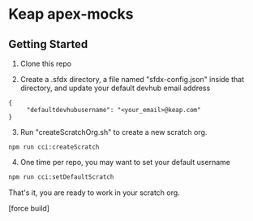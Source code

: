 # Keap apex-mocks

## Getting Started
1. Clone this repo

2. Create a .sfdx directory, a file named "sfdx-config.json" inside that directory, and update your default devhub email address
```
{
     "defaultdevhubusername": "<your_email>@keap.com"
}
```  

3. Run "createScratchOrg.sh" to create a new scratch org.
```
npm run cci:createScratch
```  

4. One time per repo, you may want to set your default username
```bash
npm run cci:setDefaultScratch
```

That's it, you are ready to work in your scratch org.

[force build]

